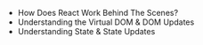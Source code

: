 - How Does React Work Behind The Scenes?
- Understanding the Virtual DOM & DOM Updates
- Understanding State & State Updates
